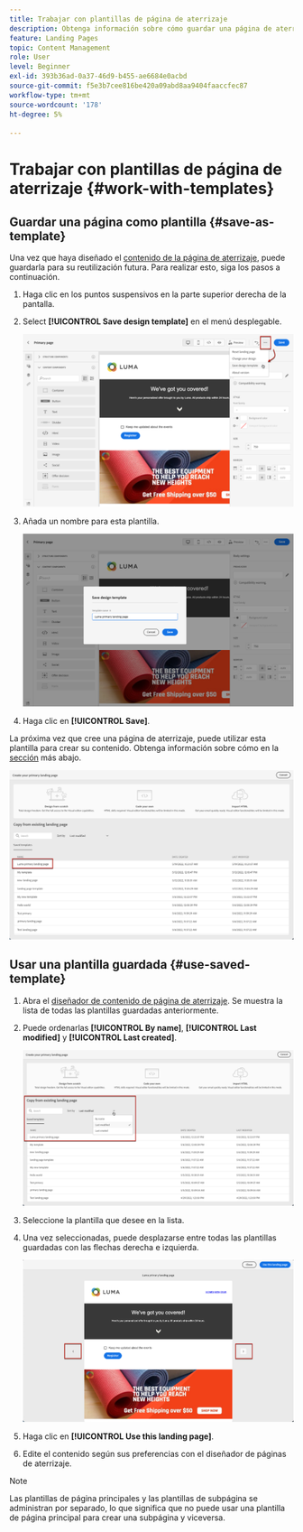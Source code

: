 ```yaml
---
title: Trabajar con plantillas de página de aterrizaje
description: Obtenga información sobre cómo guardar una página de aterrizaje como plantilla y reutilizarla en Journey Optimizer
feature: Landing Pages
topic: Content Management
role: User
level: Beginner
exl-id: 393b36ad-0a37-46d9-b455-ae6684e0acbd
source-git-commit: f5e3b7cee816be420a09abd8aa9404faaccfec87
workflow-type: tm+mt
source-wordcount: '178'
ht-degree: 5%

---
```


# Trabajar con plantillas de página de aterrizaje {#work-with-templates}

## Guardar una página como plantilla {#save-as-template}

Una vez que haya diseñado el [contenido de la página de aterrizaje](lp-content.md), puede guardarla para su reutilización futura. Para realizar esto, siga los pasos a continuación.

1. Haga clic en los puntos suspensivos en la parte superior derecha de la pantalla.

1. Select **[!UICONTROL Save design template]** en el menú desplegable.

   ![](assets/lp_designer-save-template.png)

1. Añada un nombre para esta plantilla.

   ![](assets/lp_designer-template-name.png)

1. Haga clic en **[!UICONTROL Save]**.

La próxima vez que cree una página de aterrizaje, puede utilizar esta plantilla para crear su contenido. Obtenga información sobre cómo en la [sección](#use-saved-template) más abajo.

![](assets/lp_designer-saved-template.png)

## Usar una plantilla guardada {#use-saved-template}

1. Abra el [diseñador de contenido de página de aterrizaje](design-lp.md). Se muestra la lista de todas las plantillas guardadas anteriormente.

1. Puede ordenarlas **[!UICONTROL By name]**, **[!UICONTROL Last modified]** y **[!UICONTROL Last created]**.

   ![](assets/lp_designer-saved-templates.png)

1. Seleccione la plantilla que desee en la lista.

1. Una vez seleccionadas, puede desplazarse entre todas las plantillas guardadas con las flechas derecha e izquierda.

   ![](assets/lp_designer-saved-templates-navigate.png)

1. Haga clic en **[!UICONTROL Use this landing page]**.

1. Edite el contenido según sus preferencias con el diseñador de páginas de aterrizaje.

>[!NOTE]
>
>Las plantillas de página principales y las plantillas de subpágina se administran por separado, lo que significa que no puede usar una plantilla de página principal para crear una subpágina y viceversa.
